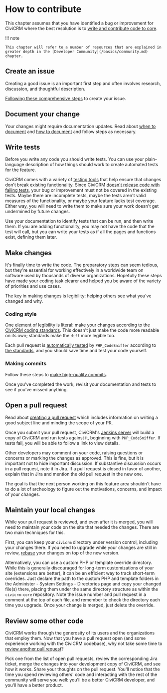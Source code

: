 # How to contribute

This chapter assumes that you have identified a bug or improvement for CiviCRM where the best resolution is to [write and contribute code to core](/core/hacking.md).

!!! note

    This chapter will refer to a number of resources that are explained in greater depth in the [Developer Community](/basics/community.md) chapter.


## Create an issue

Creating a good issue is an important first step and often involves research, discussion, and thoughtful description.

[Following these comprehensive steps](/tools/issue-tracking.md#guidelines) to create your issue.

## Document your change

Your changes might require documentation updates. Read about [when to document](/documentation/index.md#when) and [how to document](/documentation/index.md#contributing) and follow steps as necessary.

## Write tests

Before you write any code you should write tests. You can use your plain-language description of how things should work to create automated tests for the feature.
  
CiviCRM comes with a variety of [testing tools](/testing/setup.md) that help ensure that changes don't break existing functionality. Since CiviCRM [doesn't release code with failing tests](/tools/jenkins.md), your bug or improvement must not be covered in the existing tests.  Maybe there are incomplete tests, maybe the tests aren't valid measures of the functionality, or maybe your feature lacks test coverage.  Either way, you will need to write them to make sure your work doesn't get undermined by future changes.

Use your documentation to identify tests that can be run, and then write them.  If you are adding functionality, you may not have the code that the test will call, but you can write your tests as if all the pages and functions exist, defining them later.

## Make changes

It's finally time to write the code.  The preparatory steps can seem tedious, but they're essential for working effectively in a worldwide team on software used by thousands of diverse organizations.  Hopefully these steps have made your coding task clearer and helped you be aware of the variety of priorities and use cases.

The key in making changes is legibility: helping others see what you've changed and why.

### Coding style

One element of legibility is literal: make your changes according to the [CiviCRM coding standards](/standards/index.md).  This doesn't just make the code more readable on its own; standards make the `diff` more legible too.

Each pull request is [automatically tested](/tools/jenkins.md) by `PHP_CodeSniffer` according to [the standards](https://github.com/civicrm/coder), and you should save time and test your code yourself.

### Making commits

Follow these steps to [make high-quality commits](/tools/git.md#committing).

Once you've completed the work, revisit your documentation and tests to see if you've missed anything.

## Open a pull request

Read about [creating a pull request](/tools/git.md#pr) which includes information on writing a good subject line and minding the scope of your PR.

Once you submit your pull request, CiviCRM's [Jenkins server](/tools/jenkins.md) will build a copy of CiviCRM and run tests against it, beginning with `PHP_CodeSniffer`.  If tests fail, you will be able to follow a link to view details.

Other developers may comment on your code, raising questions or concerns or marking the changes as approved.  This is fine, but it is important not to hide important discussion.  If substantive discussion occurs in a pull request, note it in Jira.  If a pull request is closed in favor of another, explain that in Jira and mention the old pull request in the new one.

The goal is that the next person working on this feature area shouldn't have to do a lot of archeology to figure out the motivations, concerns, and impact of your changes.

## Maintain your local changes

While your pull request is reviewed, and even after it is merged, you will need to maintain your code on the site that needed the changes.  There are two main techniques for this.

First, you can keep your `civicrm` directory under version control, including your changes there.  If you need to upgrade while your changes are still in review, [rebase](/tools/git.md#rebase) your changes on top of the new version.

Alternatively, you can use a custom PHP or template override directory.  While this is generally discouraged for long-term customizations of your site (extensions are better), it can be an efficient way to track short-term overrides.  Just declare the path to the custom PHP and template folders in the Administer - System Settings - Directories page and copy your changed file(s) there, placing them under the same directory structure as within the `civicrm-core` repository.  Note the issue number and pull request in a comment at the top of each file, and remember to check the directory each time you upgrade.  Once your change is merged, just delete the override.

## Review some other code

CiviCRM works through the generosity of its users and the organizations that employ them.  Now that you have a pull request open (and some experience working with the CiviCRM codebase), why not take some time to [review another pull request](/core/pr-review.md)?  

Pick one from the list of open pull requests, review the corresponding Jira ticket, merge the changes into your development copy of CiviCRM, and see how it works.  Share your thoughts on the pull request.  You'll notice that the time you spend reviewing others' code and interacting with the rest of the community will serve you well: you'll be a better CiviCRM developer, and you'll have a better product.
